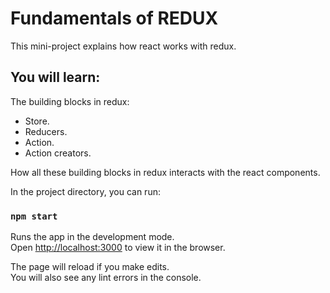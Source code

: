 # Fundamentals of REDUX

This mini-project explains how react works with redux.


## You will learn:

The building blocks in redux:
  - Store.
  - Reducers.
  - Action.
  - Action creators.

How all these building blocks in redux interacts with the react components.

In the project directory, you can run:

### `npm start`

Runs the app in the development mode.\
Open [http://localhost:3000](http://localhost:3000) to view it in the browser.

The page will reload if you make edits.\
You will also see any lint errors in the console.

